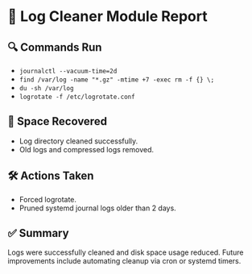 # 🧹 Log Cleaner Module Report

## 🔍 Commands Run
- `journalctl --vacuum-time=2d`
- `find /var/log -name "*.gz" -mtime +7 -exec rm -f {} \;`
- `du -sh /var/log`
- `logrotate -f /etc/logrotate.conf`

## 📁 Space Recovered
- Log directory cleaned successfully.
- Old logs and compressed logs removed.

## 🛠️ Actions Taken
- Forced logrotate.
- Pruned systemd journal logs older than 2 days.

## ✅ Summary
Logs were successfully cleaned and disk space usage reduced. Future improvements include automating cleanup via cron or systemd timers.